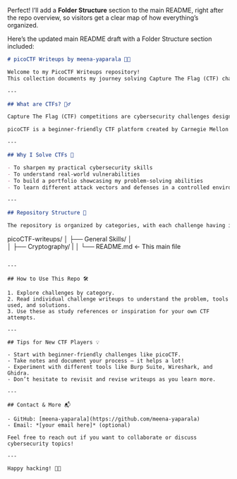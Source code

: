 Perfect! I’ll add a **Folder Structure** section to the main README, right after the repo overview, so visitors get a clear map of how everything’s organized.

Here’s the updated main README draft with a Folder Structure section included:

```markdown
# picoCTF Writeups by meena-yaparala 🧠🔐

Welcome to my PicoCTF Writeups repository!  
This collection documents my journey solving Capture The Flag (CTF) challenges on the picoCTF platform. Whether you’re new to cybersecurity or an experienced player, I hope these writeups provide valuable insights and inspiration.

---

## What are CTFs? 🕵️‍♂️

Capture The Flag (CTF) competitions are cybersecurity challenges designed to teach and test various skills such as cryptography, web exploitation, reverse engineering, forensics, and more. Participants solve puzzles to find “flags” — secret strings proving they completed the challenge.

picoCTF is a beginner-friendly CTF platform created by Carnegie Mellon University that provides a safe space for learners to practice these skills.

---

## Why I Solve CTFs 🎯

- To sharpen my practical cybersecurity skills  
- To understand real-world vulnerabilities  
- To build a portfolio showcasing my problem-solving abilities  
- To learn different attack vectors and defenses in a controlled environment

---

## Repository Structure 📂

The repository is organized by categories, with each challenge having its own folder containing a detailed writeup (`README.md`).

```

picoCTF-writeups/
│
├── General Skills/
│   
│
├── Cryptography/
|
│
└── README.md  ← This main file

```

---

## How to Use This Repo 🛠️

1. Explore challenges by category.  
2. Read individual challenge writeups to understand the problem, tools used, and solutions.  
3. Use these as study references or inspiration for your own CTF attempts.

---

## Tips for New CTF Players 💡

- Start with beginner-friendly challenges like picoCTF.  
- Take notes and document your process — it helps a lot!  
- Experiment with different tools like Burp Suite, Wireshark, and Ghidra.  
- Don’t hesitate to revisit and revise writeups as you learn more.

---

## Contact & More 📬

- GitHub: [meena-yaparala](https://github.com/meena-yaparala)  
- Email: *[your email here]* (optional)

Feel free to reach out if you want to collaborate or discuss cybersecurity topics!

---

Happy hacking! 🐱‍💻
```

